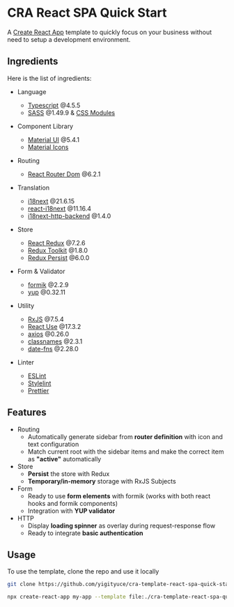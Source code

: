 # CRA React SPA Quick Start

A [Create React App](https://create-react-app.dev/) template to quickly focus on your business without need to setup a development environment.

## Ingredients

Here is the list of ingredients:

- Language

  - [Typescript](https://www.typescriptlang.org/) @4.5.5
  - [SASS](https://sass-lang.com/) @1.49.9 & [CSS Modules](https://github.com/css-modules/css-modules)

- Component Library

  - [Material UI](https://mui.com/) @5.4.1
  - [Material Icons](https://mui.com/material-ui/material-icons/)

- Routing

  - [React Router Dom](https://reactrouter.com/) @6.2.1

- Translation

  - [i18next](https://github.com/i18next/i18next) @21.6.15
  - [react-i18next](https://github.com/i18next/react-i18next) @11.16.4
  - [i18next-http-backend](https://github.com/i18next/i18next-http-backend) @1.4.0

- Store

  - [React Redux](https://react-redux.js.org/) @7.2.6
  - [Redux Toolkit](https://redux-toolkit.js.org/) @1.8.0
  - [Redux Persist](https://github.com/rt2zz/redux-persist) @6.0.0

- Form & Validator

  - [formik](https://formik.org/) @2.2.9
  - [yup](https://github.com/jquense/yup) @0.32.11

- Utility

  - [RxJS](https://rxjs.dev/) @7.5.4
  - [React Use](https://github.com/streamich/react-use) @17.3.2
  - [axios](https://github.com/axios/axios) @0.26.0
  - [classnames](https://github.com/JedWatson/classnames) @2.3.1
  - [date-fns](https://date-fns.org/) @2.28.0

- Linter
  - [ESLint](https://eslint.org/)
  - [Stylelint](https://stylelint.io/)
  - [Prettier](https://prettier.io/)

## Features

- Routing
  - Automatically generate sidebar from **router definition** with icon and text configuration
  - Match current root with the sidebar items and make the correct item as **"active"** automatically
- Store
  - **Persist** the store with Redux
  - **Temporary/in-memory** storage with RxJS Subjects
- Form
  - Ready to use **form elements** with formik (works with both react hooks and formik components)
  - Integration with **YUP validator**
- HTTP
  - Display **loading spinner** as overlay during request-response flow
  - Ready to integrate **basic authentication**

## Usage

To use the template, clone the repo and use it locally

```sh
git clone https://github.com/yigityuce/cra-template-react-spa-quick-start.git

npx create-react-app my-app --template file:./cra-template-react-spa-quick-start
```
